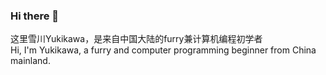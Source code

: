 ### Hi there 👋
  这里雪川Yukikawa，是来自中国大陆的furry兼计算机编程初学者   
  Hi, I'm Yukikawa, a furry and computer programming beginner from China mainland.  

